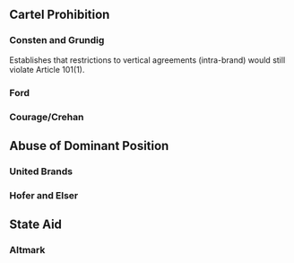 ## Cartel Prohibition

### Consten and Grundig

Establishes that restrictions to vertical agreements (intra-brand) would still violate Article 101(1).

### Ford

### Courage/Crehan

## Abuse of Dominant Position

### United Brands

### Hofer and Elser

## State Aid

### Altmark

